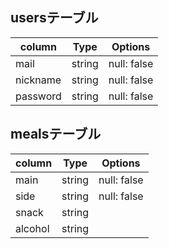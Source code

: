 <!-- # README

This README would normally document whatever steps are necessary to get the
application up and running.

Things you may want to cover:

* Ruby version

* System dependencies

* Configuration

* Database creation

* Database initialization

* How to run the test suite

* Services (job queues, cache servers, search engines, etc.)

* Deployment instructions

* ... -->

## usersテーブル

|column|Type|Options|
|------|----|-------|
|mail|string|null: false|
|nickname|string|null: false|
|password|string|null: false|

## mealsテーブル

|column|Type|Options|
|------|----|-------|
|main|string|null: false|
|side|string|null: false|
|snack|string||
|alcohol|string||

